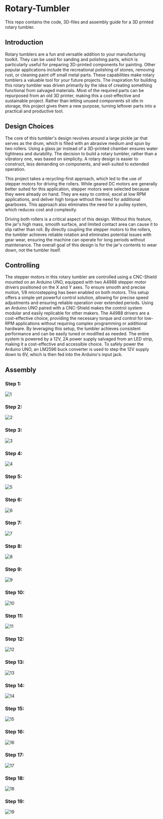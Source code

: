 # Rotary-Tumbler
This repo contains the code, 3D-files and assembly guide for a 3D printed rotary tumbler.

## Introduction

Rotary tumblers are a fun and versatile addition to your manufacturing toolkit. They can be used for sanding and polishing parts, which is particularly useful for preparing 3D-printed components for painting. Other popular applications include the recreational polishing of stones, removing rust, or cleaning paint off small metal parts. These capabilities make rotary tumblers a valuable tool for your future projects.
The inspiration for building this rotary tumbler was driven primarily by the idea of creating something functional from salvaged materials. Most of the required parts can be repurposed from an old 3D printer, making this a cost-effective and sustainable project. Rather than letting unused components sit idle in storage, this project gives them a new purpose, turning leftover parts into a practical and productive tool.

## Design Choices

The core of this tumbler's design revolves around a large pickle jar that serves as the drum, which is filled with an abrasive medium and spun by two rollers. Using a glass jar instead of a 3D-printed chamber ensures water tightness and durability. The decision to build a rotary tumbler, rather than a vibratory one, was based on simplicity. A rotary design is easier to construct, less demanding on components, and well-suited to extended operation.

This project takes a recycling-first approach, which led to the use of stepper motors for driving the rollers. While geared DC motors are generally better suited for this application, stepper motors were selected because they were already on hand. They are easy to control, excel at low RPM applications, and deliver high torque without the need for additional gearboxes. This approach also eliminates the need for a pulley system, which reduces cost and complexity.

Driving both rollers is a critical aspect of this design. Without this feature, the jar's high mass, smooth surface, and limited contact area can cause it to slip rather than roll. By directly coupling the stepper motors to the rollers, the tumbler achieves reliable rotation and eliminates potential issues with gear wear, ensuring the machine can operate for long periods without maintenance. The overall goal of this design is for the jar's contents to wear down, not the tumbler itself.

## Controlling 
The stepper motors in this rotary tumbler are controlled using a CNC-Shield mounted on an Arduino UNO, equipped with two A4988 stepper motor drivers positioned on the X and Y axes. To ensure smooth and precise motion, 1/8 microstepping has been enabled on both motors. This setup offers a simple yet powerful control solution, allowing for precise speed adjustments and ensuring reliable operation over extended periods.
Using an Arduino UNO paired with a CNC-Shield makes the control system modular and easily replicable for other makers. The A4988 drivers are a cost-effective choice, providing the necessary torque and control for low-RPM applications without requiring complex programming or additional hardware. By leveraging this setup, the tumbler achieves consistent performance and can be easily tuned or modified as needed. The entire system is powered by a 12V, 2A power supply salvaged from an LED strip, making it a cost-effective and accessible choice. To safely power the Arduino UNO, an LM2596 buck converter is used to step the 12V supply down to 6V, which is then fed into the Arduino's input jack.


## Assembly
### Step 1:
![1](https://github.com/user-attachments/assets/7ecf4707-e990-4921-bef8-b12c9d0c9269)

### Step 2:
![2](https://github.com/user-attachments/assets/95c45d80-71e8-4b37-9912-b1811a923efc)

### Step 3:
![3](https://github.com/user-attachments/assets/cb57905e-77ce-4bf0-bdbb-2c60e0fc79fc)

### Step 4:
![4](https://github.com/user-attachments/assets/5f1e53f0-4eab-406c-9c3f-2a98e79d5152)

### Step 5:
![5](https://github.com/user-attachments/assets/c6ff6984-3dc4-44e0-a911-971da39a4418)

### Step 6:
![6](https://github.com/user-attachments/assets/7b3dd51a-aa52-4601-aa1c-2d244fc5caf7)

### Step 7:
![7](https://github.com/user-attachments/assets/aa8abaf4-8ccd-4331-8568-cb18e835820e)

### Step 8:
![8](https://github.com/user-attachments/assets/5219e5b5-e56f-4019-b9c2-cdf084d1e22d)

### Step 9:
![9](https://github.com/user-attachments/assets/412b4b29-e874-4ff2-99b0-c1e0aa2cb4aa)

### Step 10:
![10](https://github.com/user-attachments/assets/ceed180d-e7ad-4d9d-ab06-75973abb1fd7)

### Step 11:
![11](https://github.com/user-attachments/assets/b5b22398-4415-4ca2-a28c-85852b3b3fcd)

### Step 12:
![12](https://github.com/user-attachments/assets/5f464c84-551b-49ba-b0e6-dd30a97d6fab)

### Step 13:
![13](https://github.com/user-attachments/assets/0207b7b8-466a-4788-a831-0075ae7c56ce)

### Step 14:
![14](https://github.com/user-attachments/assets/bc8311ee-b41d-4612-93de-e83e5480b6f5)

### Step 15:
![15](https://github.com/user-attachments/assets/c1ac3dc8-6db0-4eb5-8acd-355eb536591c)

### Step 16:
![16](https://github.com/user-attachments/assets/51c6f2f6-1256-4651-bbad-41cb497246e1)

### Step 17:
![17](https://github.com/user-attachments/assets/75a3433e-c973-46a4-9c0b-881fc77fb4db)

### Step 18:
![18](https://github.com/user-attachments/assets/294db767-8258-492a-9fd4-b8db56450478)

### Step 19:

![19](https://github.com/user-attachments/assets/d83d4ad8-f0a6-453b-b8fe-a1804eeaa005)


